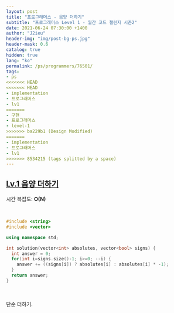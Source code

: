 ```yaml
---
layout: post
title: "프로그래머스 - 음양 더하기"
subtitle: "프로그래머스 Level 1 - 월간 코드 챌린지 시즌2"
date: 2021-06-24 07:30:00 +1400
author: "J2ieu"
header-img: "img/post-bg-ps.jpg"
header-mask: 0.6
catalog: true
hidden: true
lang: "ko"
permalink: /ps/programmers/76501/
tags:
- ps
<<<<<<< HEAD
<<<<<<< HEAD
- implementation
- 프로그래머스
- lv1
=======
- 구현
- 프로그래머스
- level-1
>>>>>>> ba229b1 (Design Modified)
=======
- implementation
- 프로그래머스
- lv1
>>>>>>> 8534215 (tags splitted by a space)
---
```


## [Lv.1 음양 더하기](https://programmers.co.kr/learn/courses/30/lessons/76501)

시간 복잡도: **O(N)**

<br> 

```cpp
#include <string>
#include <vector>

using namespace std;

int solution(vector<int> absolutes, vector<bool> signs) {
  int answer = 0;
  for(int i=signs.size()-1; i>=0; --i) {
    answer += ((signs[i]) ? absolutes[i] : absolutes[i] * -1);
  }
  return answer;
}
```

<br>

단순 더하기.